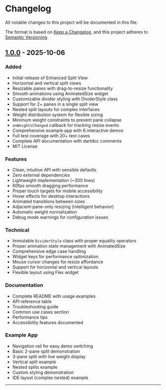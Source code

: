 # Changelog

All notable changes to this project will be documented in this file.

The format is based on [Keep a Changelog](https://keepachangelog.com/en/1.0.0/),
and this project adheres to [Semantic Versioning](https://semver.org/spec/v2.0.0.html).

## [1.0.0] - 2025-10-06

### Added
- Initial release of Enhanced Split View
- Horizontal and vertical split views
- Resizable panes with drag-to-resize functionality
- Smooth animations using AnimatedSize widget
- Customizable divider styling with DividerStyle class
- Support for 2+ panes in a single split view
- Nested split layouts for complex interfaces
- Weight distribution system for flexible sizing
- Minimum weight constraints to prevent pane collapse
- `onWeightsChanged` callback for tracking resize events
- Comprehensive example app with 6 interactive demos
- Full test coverage with 20+ test cases
- Complete API documentation with dartdoc comments
- MIT License

### Features
- Clean, intuitive API with sensible defaults
- Zero external dependencies
- Lightweight implementation (~300 lines)
- 60fps smooth dragging performance
- Proper touch targets for mobile accessibility
- Hover effects for desktop interactions
- Animated transitions between sizes
- Adjacent-pane-only resizing (intelligent behavior)
- Automatic weight normalization
- Debug mode warnings for configuration issues

### Technical
- Immutable `DividerStyle` class with proper equality operators
- Proper animation state management with AnimatedSize
- Comprehensive edge case handling
- Widget keys for performance optimization
- Mouse cursor changes for resize affordance
- Support for horizontal and vertical layouts
- Flexible layout using Flex widget

### Documentation
- Complete README with usage examples
- API reference table
- Troubleshooting guide
- Common use cases section
- Performance tips
- Accessibility features documented

### Example App
- Navigation rail for easy demo switching
- Basic 2-pane split demonstration
- 3-pane split with live weight display
- Vertical split example
- Nested splits example
- Custom styling demonstration
- IDE layout (complex nested) example

[1.0.0]: https://github.com/kapil96msd/enhanced_split_view/releases/tag/v1.0.0

---